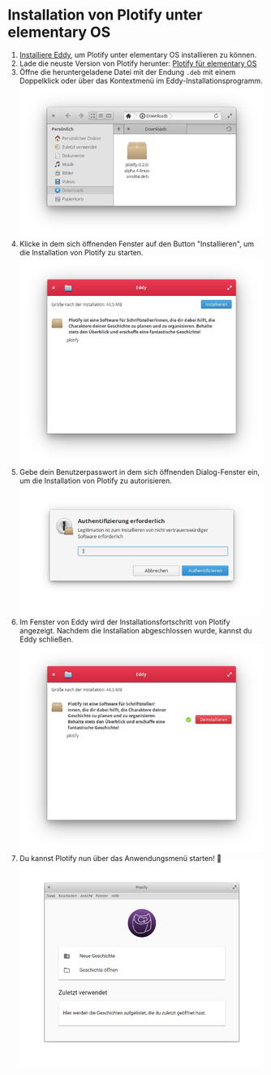 # Installation von Plotify unter elementary OS

1. [Installiere Eddy](install-eddy.md), um Plotify unter elementary OS installieren zu können.
2. Lade die neuste Version von Plotify herunter: [Plotify für elementary OS](https://github.com/plotify/plotify/releases/download/v0.2.0-alpha.7/plotify-0.2.0-alpha.7-linux-amd64.deb)
3. Öffne die heruntergeladene Datei mit der Endung `.deb` mit einem Doppelklick oder über das Kontextmenü im Eddy-Installationsprogramm.<br />![](open-deb.png)
4. Klicke in dem sich öffnenden Fenster auf den Button "Installieren", um die Installation von Plotify zu starten.<br />![](eddy.png)
5. Gebe dein Benutzerpasswort in dem sich öffnenden Dialog-Fenster ein, um die Installation von Plotify zu autorisieren.<br />![](authentication-plotify.png)
6. Im Fenster von Eddy wird der Installationsfortschritt von Plotify angezeigt.
   Nachdem die Installation abgeschlossen wurde, kannst du Eddy schließen.<br />
   ![](installed.png)
7. Du kannst Plotify nun über das Anwendungsmenü starten! :tada:<br />![](started.png)
